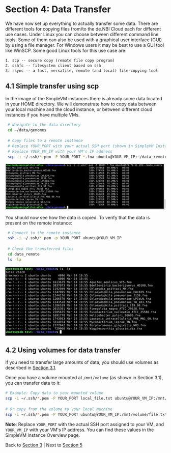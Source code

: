# Section 4: Data Transfer

We have now set up everything to actually transfer some data.
There are different tools for copying files from/to the de.NBI Cloud each for different use cases. Under Linux you can choose between different command line tools. Some of them can also be used with a graphical user interface (GUI) by using a file manager. For Windows users it may be best to use a GUI tool like WinSCP. Some good Linux tools for this use case are:

    1. scp -- secure copy (remote file copy program)
    2. sshfs -- filesystem client based on ssh
    3. rsync -- a fast, versatile, remote (and local) file-copying tool

## 4.1 Simple transfer using scp

In the image of the SimpleVM instances there is already some data located in your HOME directory. We will demonstrate how to copy data between your local machine and the cloud instance, or between different cloud instances if you have multiple VMs.

``` bash
 # Navigate to the data directory
 cd ~/data/genomes
 
 # Copy files to a remote instance
 # Replace YOUR_PORT with your actual SSH port (shown in SimpleVM Instance Overview)
 # Replace YOUR_VM_IP with your VM's IP address
 scp -i ~/.ssh/*.pem -P YOUR_PORT *.fna ubuntu@YOUR_VM_IP:~/data_remote
 ```
![](figures/scp.png)

 You should now see how the data is copied. To verify that the data is present on the remote instance:

``` bash
 # Connect to the remote instance
 ssh -i ~/.ssh/*.pem -p YOUR_PORT ubuntu@YOUR_VM_IP
 
 # Check the transferred files
 cd data_remote
 ls -la
 ```
![](figures/scp_remote.png)

## 4.2 Using volumes for data transfer

If you need to transfer large amounts of data, you should use volumes as described in [Section 3.1](Part3.md#31-create-a-volume-to-store-data-in). 

Once you have a volume mounted at `/mnt/volume` (as shown in Section 3.1), you can transfer data to it:

``` bash
# Example: Copy data to your mounted volume
scp -i ~/.ssh/*.pem -P YOUR_PORT local_file.txt ubuntu@YOUR_VM_IP:/mnt/volume/

# Or copy from the volume to your local machine
scp -i ~/.ssh/*.pem -P YOUR_PORT ubuntu@YOUR_VM_IP:/mnt/volume/file.txt ./
```

**Note**: Replace `YOUR_PORT` with the actual SSH port assigned to your VM, and `YOUR_VM_IP` with your VM's IP address. You can find these values in the SimpleVM Instance Overview page.

Back to [Section 3](Part3.md) | Next to [Section 5](Part5.md)

